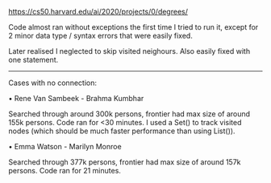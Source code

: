 https://cs50.harvard.edu/ai/2020/projects/0/degrees/

Code almost ran without exceptions the first time I tried to run it, except for 2 minor data type / syntax errors that were easily fixed.

Later realised I neglected to skip visited neighours. Also easily fixed with one statement.

---

Cases with no connection:

• Rene Van Sambeek - Brahma Kumbhar

Searched through around 300k persons, frontier had max size of around 155k persons. Code ran for <30 minutes. I used a Set() to track visited nodes (which should be much faster performance than using List()).

• Emma Watson - Marilyn Monroe

Searched through 377k persons, frontier had max size of around 157k persons. Code ran for 21 minutes.
